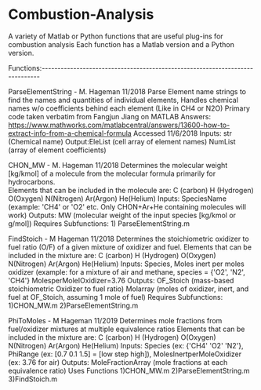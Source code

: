 # Combustion-Analysis
A variety of Matlab or Python functions that are useful plug-ins for combustion analysis
Each function has a Matlab version and a Python version.

Functions:-----------------------------------------------------------------------------

ParseElementString -
  M. Hageman 11/2018
  Parse Element name strings to find the names and quantities of individual elements, 
  Handles chemical names w/o coefficients behind each element (Like in CH4 or N2O)
  Primary code taken verbatim from Fangjun Jiang on MATLAB Answers: 
      https://www.mathworks.com/matlabcentral/answers/13600-how-to-extract-info-from-a-chemical-formula
      Accessed 11/6/2018
  Inputs: str (Chemical name)
  Output:EleList (cell array of element names) NumList (array of element coefficients)

CHON_MW - 
  M. Hageman 11/2018
  Determines the molecular weight [kg/kmol] of a molecule from the molecular formula primarily for hydrocarbons.  \
  Elements that can be included in the molecule are: C (carbon) H (Hydrogen) O(Oxygen) N(Nitrogen) Ar(Argon) He(Helium)
  Inputs: SpeciesName  (example: 'CH4' or 'O2' etc.  Only CHON+Ar+He containing molecules will work)
  Outputs: MW  (molecular weight of the input species [kg/kmol or g/mol])
  Requires Subfunctions:
      1) ParseElementString.m

FindStoich -
  M Hageman 11/2018
  Determines the stoichiometric oxidizer to fuel ratio (O/F) of a given mixture of oxidizer and fuel.
  Elements that can be included in the mixture are: C (carbon) H (Hydrogen) O(Oxygen) N(Nitrogen) Ar(Argon) He(Helium)
  Inputs: Species, Moles inert per moles oxidizer  (example: for a mixture of air and methane, species = {'O2', 'N2', 'CH4'} 
         MolesperMoleIOxidizer=3.76
  Outputs: OF_Stoich  (mass-based stoichiometric Oxidizer to fuel ratio) Molarray (moles of oxidizer, inert, and fuel at OF_Stoich, 
          assuming 1 mole of fuel)
Requires Subfunctions:
    1)CHON_MW.m
    2)ParseElementString.m

PhiToMoles -
 M Hageman 11/2019
 Determines mole fractions from fuel/oxidizer mixtures at multiple equivalence ratios
 Elements that can be included in the mixture are: C (carbon) H (Hydrogen) O(Oxygen) N(Nitrogen) Ar(Argon) He(Helium)
 Inputs: Species (ex: {'CH4' 'O2' 'N2'}, PhiRange (ex: [0.7 0.1 1.5] = [low step high]), MolesInertperMoleOxidizer (ex: 3.76 for air)
 Outputs: MoleFractionArray (mole fractions at each equivalence ratio)
 Uses Functions
    1)CHON_MW.m
    2)ParseElementString.m
    3)FindStoich.m
